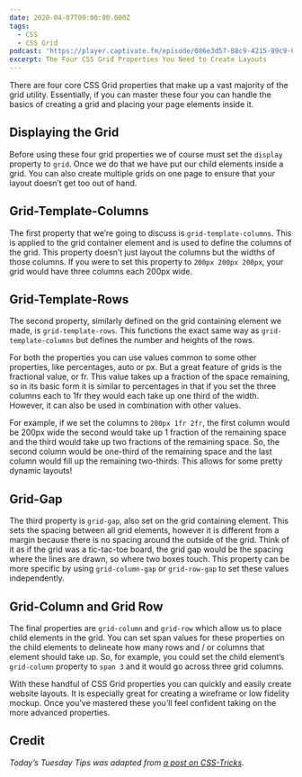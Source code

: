 ```yaml
---
date: 2020-04-07T09:00:00.000Z
tags:
  - CSS
  - CSS Grid
podcast: 'https://player.captivate.fm/episode/086e3d57-88c9-4215-89c9-0e423633787d'
excerpt: The Four CSS Grid Properties You Need to Create Layouts
---
```


There are four core CSS Grid properties that make up a vast majority of the grid utility. Essentially, if you can master these four you can handle the basics of creating a grid and placing your page elements inside it.

## Displaying the Grid

Before using these four grid properties we of course must set the `display` property to `grid`. Once we do that we have put our child elements inside a grid. You can also create multiple grids on one page to ensure that your layout doesn’t get too out of hand.

## Grid-Template-Columns

The first property that we’re going to discuss is `grid-template-columns`. This is applied to the grid container element and is used to define the columns of the grid. This property doesn’t just layout the columns but the widths of those columns. If you were to set this property to `200px 200px 200px`, your grid would have three columns each 200px wide.

## Grid-Template-Rows

The second property, similarly defined on the grid containing element we made, is `grid-template-rows`. This functions the exact same way as `grid-template-columns` but defines the number and heights of the rows.

For both the properties you can use values common to some other properties, like percentages, auto or px. But a great feature of grids is the fractional value, or fr. This value takes up a fraction of the space remaining, so in its basic form it is similar to percentages in that if you set the three columns each to 1fr they would each take up one third of the width. However, it can also be used in combination with other values.

For example, if we set the columns to `200px 1fr 2fr`, the first column would be 200px wide the second would take up 1 fraction of the remaining space and the third would take up two fractions of the remaining space. So, the second column would be one-third of the remaining space and the last column would fill up the remaining two-thirds. This allows for some pretty dynamic layouts!

## Grid-Gap

The third property is `grid-gap`, also set on the grid containing element. This sets the spacing between all grid elements, however it is different from a margin because there is no spacing around the outside of the grid. Think of it as if the grid was a tic-tac-toe board, the grid gap would be the spacing where the lines are drawn, so where two boxes touch. This property can be more specific by using `grid-column-gap` or `grid-row-gap` to set these values independently.

## Grid-Column and Grid Row

The final properties are `grid-column` and `grid-row` which allow us to place child elements in the grid. You can set span values for these properties on the child elements to delineate how many rows and / or columns that element should take up. So, for example, you could set the child element’s `grid-column` property to `span 3` and it would go across three grid columns.

With these handful of CSS Grid properties you can quickly and easily create website layouts. It is especially great for creating a wireframe or low fidelity mockup. Once you’ve mastered these you’ll feel confident taking on the more advanced properties.

## Credit

_Today’s Tuesday Tips was adapted from [a post on CSS-Tricks](https://css-tricks.com/4-css-grid-properties-and-one-value-for-most-of-your-layout-needs/)._
